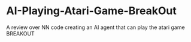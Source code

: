 # AI-Playing-Atari-Game-BreakOut
A review over NN code creating an AI agent that can play the atari game BREAKOUT
